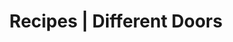 ---
layout: minecraft-mod/wiki/recipes

title: Recipes \| Different Doors
mod_id: differentdoors
minecraft_version: 1.21.1
permalink: /differentdoors/wiki/1.21.1/recipes
---